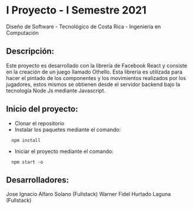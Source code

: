 # I Proyecto - I Semestre 2021

Diseño de Software - Tecnológico de Costa Rica - Ingeniería en Computación

## Descripción:

Este proyecto es desarrollado con la librería de Facebook React y consiste en la creación de un juego llamado Othello. Esta librería es utilizada para hacer el pintado de los componentes y los movimientos realizados por los jugadores, estos mismos se obtienen desde el servidor backend bajo la tecnología Node Js mediante Javascript.

## Inicio del proyecto:

- Clonar el repositorio
- Instalar los paquetes mediante el comando:
```
  npm install
```
- Iniciar el proyecto mediante el comando:
```
  npm start -o
```

## Desarrolladores:

Jose Ignacio Alfaro Solano  (Fullstack)
Warner Fidel Hurtado Laguna (Fullstack)
